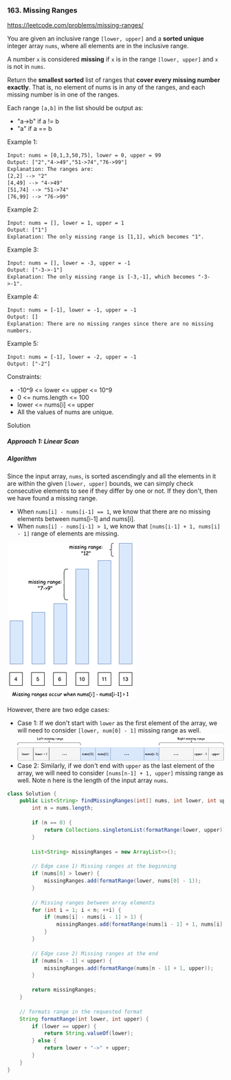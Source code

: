 ### 163. Missing Ranges

https://leetcode.com/problems/missing-ranges/

You are given an inclusive range `[lower, upper]` and a **sorted unique** integer array `nums`, where all elements are in the inclusive range.

A number `x` is considered **missing** if `x` is in the range `[lower, upper]` and `x` is not in `nums`.

Return the **smallest sorted** list of ranges that **cover every missing number exactly**. That is, no element of nums is in any of the ranges, and each missing number is in one of the ranges.

Each range `[a,b]` in the list should be output as:

- "a->b" if a != b
- "a" if a == b
 

Example 1:
```
Input: nums = [0,1,3,50,75], lower = 0, upper = 99
Output: ["2","4->49","51->74","76->99"]
Explanation: The ranges are:
[2,2] --> "2"
[4,49] --> "4->49"
[51,74] --> "51->74"
[76,99] --> "76->99"
```
Example 2:
```
Input: nums = [], lower = 1, upper = 1
Output: ["1"]
Explanation: The only missing range is [1,1], which becomes "1".
```
Example 3:
```
Input: nums = [], lower = -3, upper = -1
Output: ["-3->-1"]
Explanation: The only missing range is [-3,-1], which becomes "-3->-1".
```
Example 4:
```
Input: nums = [-1], lower = -1, upper = -1
Output: []
Explanation: There are no missing ranges since there are no missing numbers.
```
Example 5:
```
Input: nums = [-1], lower = -2, upper = -1
Output: ["-2"]
``` 

Constraints:

- -10^9 <= lower <= upper <= 10^9
- 0 <= nums.length <= 100
- lower <= nums[i] <= upper
- All the values of nums are unique.

Solution

##### Approach 1: Linear Scan

##### Algorithm

Since the input array, `nums`, is sorted ascendingly and all the elements in it are within the given `[lower, upper]` bounds, we can simply check consecutive elements to see if they differ by one or not. If they don't, then we have found a missing range.

- When `nums[i] - nums[i-1] == 1`, we know that there are no missing elements between nums[i-1] and nums[i].
- When `nums[i] - nums[i-1] > 1`, we know that `[nums[i-1] + 1, nums[i] - 1]` range of elements are missing.

![](./res/missing_range.png)

However, there are two edge cases:

- Case 1: If we don't start with `lower` as the first element of the array, we will need to consider `[lower, num[0] - 1]` missing range as well.
![](./res/missing_range2.png)
- Case 2: Similarly, if we don't end with `upper` as the last element of the array, we will need to consider `[nums[n-1] + 1, upper]` missing range as well. Note n here is the length of the input array `nums`.

```java
class Solution {
    public List<String> findMissingRanges(int[] nums, int lower, int upper) {
        int n = nums.length;

        if (n == 0) {
            return Collections.singletonList(formatRange(lower, upper));
        }

        List<String> missingRanges = new ArrayList<>();

        // Edge case 1) Missing ranges at the beginning
        if (nums[0] > lower) {
            missingRanges.add(formatRange(lower, nums[0] - 1));
        }

        // Missing ranges between array elements
        for (int i = 1; i < n; ++i) {
            if (nums[i] - nums[i - 1] > 1) {
                missingRanges.add(formatRange(nums[i - 1] + 1, nums[i] - 1));
            }
        }
        
        // Edge case 2) Missing ranges at the end
        if (nums[n - 1] < upper) {
            missingRanges.add(formatRange(nums[n - 1] + 1, upper));
        }

        return missingRanges;
    }

    // formats range in the requested format
    String formatRange(int lower, int upper) {
        if (lower == upper) {
            return String.valueOf(lower);
        } else {
            return lower + "->" + upper;
        }
    }
}
```
